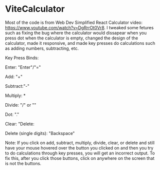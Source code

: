 # ViteCalculator
Most of the code is from Web Dev Simplified React Calculator video: https://www.youtube.com/watch?v=DgRrrOt0Vr8. 
I tweaked some fetures such as fixing the bug where the calculator would dissapear when you press dot when the calculator is empty, changed the design of the calculator, made it responsive, and made key presses 
do calculations such as adding numbers, subtracting, etc. 

Key Press Binds:

Enter: "Enter"/"="

Add: "+"

Subtract:"-"

Multiply: *

Divide: "/" or "\"

Dot: "."

Clear: "Delete:

Delete (single digits): "Backspace"

Note: If you click on add, subtract, multiply, divide, clear, or delete and still have your mouse hovered over the button you clicked on and then you try to do calculations through key presses, you will
get an incorrect output. To fix this, after you click those buttons, click on anywhere on the screen that is not the buttons.
